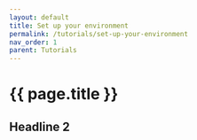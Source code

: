 ```yaml
---
layout: default
title: Set up your environment
permalink: /tutorials/set-up-your-environment
nav_order: 1
parent: Tutorials
---
```


# {{ page.title }}

## Headline 2

